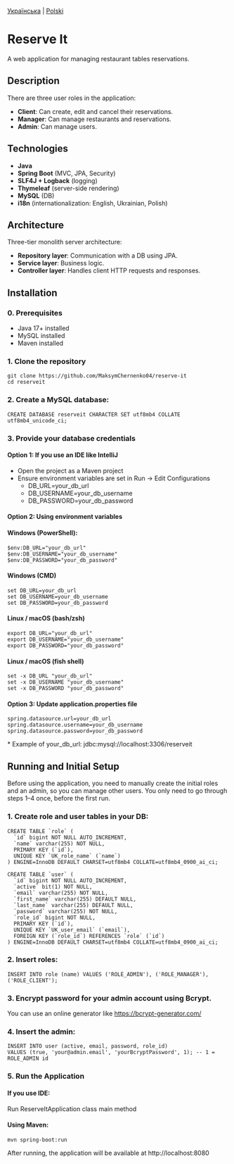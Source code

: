 [Українська](README.uk.md) | [Polski](README.pl.md)

# Reserve It

A web application for managing restaurant tables reservations.

## Description
There are three user roles in the application:
- **Client**: Can create, edit and cancel their reservations.
- **Manager**: Can manage restaurants and reservations.
- **Admin**: Can manage users.

## Technologies
- **Java**
- **Spring Boot** (MVC, JPA, Security)
- **SLF4J + Logback** (logging)
- **Thymeleaf** (server-side rendering)
- **MySQL** (DB)
- **i18n** (internationalization: English, Ukrainian, Polish)

## Architecture
Three-tier monolith server architecture:
- **Repository layer**: Communication with a DB using JPA.
- **Service layer**: Business logic.
- **Controller layer**: Handles client HTTP requests and responses.

## Installation
### 0. Prerequisites
- Java 17+ installed
- MySQL installed
- Maven installed

### 1. Clone the repository
```
git clone https://github.com/MaksymChernenko04/reserve-it
cd reserveit
```

### 2. Create a MySQL database:
```
CREATE DATABASE reserveit CHARACTER SET utf8mb4 COLLATE utf8mb4_unicode_ci;
```

### 3. Provide your database credentials
#### Option 1: If you use an IDE like IntelliJ
- Open the project as a Maven project
- Ensure environment variables are set in Run → Edit Configurations
  - DB_URL=your_db_url
  - DB_USERNAME=your_db_username
  - DB_PASSWORD=your_db_password

#### Option 2: Using environment variables
#### Windows (PowerShell):
```
$env:DB_URL="your_db_url"
$env:DB_USERNAME="your_db_username"
$env:DB_PASSWORD="your_db_password"
```

#### Windows (CMD)
```
set DB_URL=your_db_url
set DB_USERNAME=your_db_username
set DB_PASSWORD=your_db_password
```

#### Linux / macOS (bash/zsh)
```
export DB_URL="your_db_url"
export DB_USERNAME="your_db_username"
export DB_PASSWORD="your_db_password"
```

#### Linux / macOS (fish shell)
```
set -x DB_URL "your_db_url"
set -x DB_USERNAME "your_db_username"
set -x DB_PASSWORD "your_db_password"
```

#### Option 3: Update application.properties file
```
spring.datasource.url=your_db_url
spring.datasource.username=your_db_username
spring.datasource.password=your_db_password
```

\* Example of your_db_url: jdbc:mysql://localhost:3306/reserveit

## Running and Initial Setup

Before using the application, you need to manually create the initial roles and an admin, so you can manage other users. You only need to go through steps 1–4 once, before the first run.

### 1. Create role and user tables in your DB:
```
CREATE TABLE `role` (
  `id` bigint NOT NULL AUTO_INCREMENT,
  `name` varchar(255) NOT NULL,
  PRIMARY KEY (`id`),
  UNIQUE KEY `UK_role_name` (`name`)
) ENGINE=InnoDB DEFAULT CHARSET=utf8mb4 COLLATE=utf8mb4_0900_ai_ci;

CREATE TABLE `user` (
  `id` bigint NOT NULL AUTO_INCREMENT,
  `active` bit(1) NOT NULL,
  `email` varchar(255) NOT NULL,
  `first_name` varchar(255) DEFAULT NULL,
  `last_name` varchar(255) DEFAULT NULL,
  `password` varchar(255) NOT NULL,
  `role_id` bigint NOT NULL,
  PRIMARY KEY (`id`),
  UNIQUE KEY `UK_user_email` (`email`),
  FOREIGN KEY (`role_id`) REFERENCES `role` (`id`)
) ENGINE=InnoDB DEFAULT CHARSET=utf8mb4 COLLATE=utf8mb4_0900_ai_ci;
```

### 2. Insert roles:
```
INSERT INTO role (name) VALUES ('ROLE_ADMIN'), ('ROLE_MANAGER'), ('ROLE_CLIENT');
```

### 3. Encrypt password for your admin account using Bcrypt. 

You can use an online generator like https://bcrypt-generator.com/

### 4. Insert the admin:
```
INSERT INTO user (active, email, password, role_id)
VALUES (true, 'your@admin.email', 'yourBcryptPassword', 1); -- 1 = ROLE_ADMIN id
```

### 5. Run the Application
#### If you use IDE:
Run ReserveItApplication class main method

#### Using Maven:
```
mvn spring-boot:run
```

After running, the application will be available at http://localhost:8080

